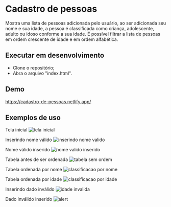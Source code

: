 # Cadastro de pessoas
Mostra uma lista de pessoas adicionada pelo usuário, ao ser adicionada seu nome e sua idade, a pessoa é classificada como criança, adolescente, adulto ou idoso conforme a sua idade. É possível filtrar a lista de pessoas em ordem crescente de idade e em ordem alfabética.

## Executar em desenvolvimento 
- Clone o repositório;
- Abra o arquivo "index.html".

## Demo
https://cadastro-de-pessoas.netlify.app/

## Exemplos de uso

Tela inicial
![tela inicial](https://user-images.githubusercontent.com/34636509/186557700-42041e67-1c07-465d-b996-415d52ba7810.png)

Inserindo nome válido
![inserindo nome valido](https://user-images.githubusercontent.com/34636509/186557737-5d814869-8ad8-4e75-b561-0dba8c46dfeb.png)

Nome válido inserido
![nome valido inserido](https://user-images.githubusercontent.com/34636509/186557788-2585c185-8c29-4cff-92fa-d561c7eb66cf.png)

Tabela antes de ser ordenada
![tabela sem ordem](https://user-images.githubusercontent.com/34636509/186557824-c65f3b89-8a86-445b-92e0-d750361e6ff2.png)

Tabela ordenada por nome
![classificacao por nome](https://user-images.githubusercontent.com/34636509/186557893-33e57662-79a0-4444-987f-e55593440e47.png)

Tabela ordenada por idade
![classificacao por idade](https://user-images.githubusercontent.com/34636509/186557915-d0b4e616-2bbe-40f6-ae65-762f49c70461.png)

Inserindo dado inválido
![idade invalida](https://user-images.githubusercontent.com/34636509/186557958-9f29e9e9-187b-4553-85b7-1c2843080eba.png)

Dado inválido inserido
![alert](https://user-images.githubusercontent.com/34636509/186558043-8f67d632-b798-46de-967e-f1c2a5e9676e.png)

